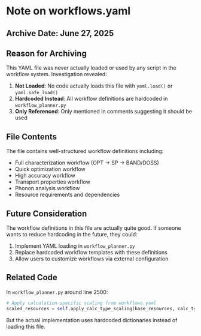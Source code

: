 # Note on workflows.yaml

## Archive Date: June 27, 2025

## Reason for Archiving
This YAML file was never actually loaded or used by any script in the workflow system. Investigation revealed:

1. **Not Loaded**: No code actually loads this file with `yaml.load()` or `yaml.safe_load()`
2. **Hardcoded Instead**: All workflow definitions are hardcoded in `workflow_planner.py`
3. **Only Referenced**: Only mentioned in comments suggesting it should be used

## File Contents
The file contains well-structured workflow definitions including:
- Full characterization workflow (OPT → SP → BAND/DOSS)
- Quick optimization workflow  
- High accuracy workflow
- Transport properties workflow
- Phonon analysis workflow
- Resource requirements and dependencies

## Future Consideration
The workflow definitions in this file are actually quite good. If someone wants to reduce hardcoding in the future, they could:

1. Implement YAML loading in `workflow_planner.py`
2. Replace hardcoded workflow templates with these definitions
3. Allow users to customize workflows via external configuration

## Related Code
In `workflow_planner.py` around line 2500:
```python
# Apply calculation-specific scaling from workflows.yaml
scaled_resources = self.apply_calc_type_scaling(base_resources, calc_type)
```

But the actual implementation uses hardcoded dictionaries instead of loading this file.